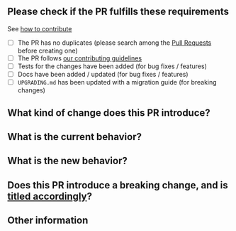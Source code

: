 ## Please check if the PR fulfills these requirements

See [how to contribute](https://arduino.github.io/arduino-cli/latest/CONTRIBUTING/)

- [ ] The PR has no duplicates (please search among the [Pull Requests](https://github.com/arduino/arduino-cli/pulls)
      before creating one)
- [ ] The PR follows
      [our contributing guidelines](https://arduino.github.io/arduino-cli/latest/CONTRIBUTING/#pull-requests)
- [ ] Tests for the changes have been added (for bug fixes / features)
- [ ] Docs have been added / updated (for bug fixes / features)
- [ ] `UPGRADING.md` has been updated with a migration guide (for breaking changes)

## What kind of change does this PR introduce?

<!-- Bug fix, feature, docs update, ... -->

## What is the current behavior?

<!-- You can also link to an open issue here -->

## What is the new behavior?

<!-- if this is a feature change -->

## Does this PR introduce a breaking change, and is [titled accordingly](https://arduino.github.io/arduino-cli/latest/CONTRIBUTING/#breaking)?

<!-- If this PR is merged, will any users need to change their code, command-line invocations, build scripts or data files
when upgrading from an older version of Arduino CLI? -->

## Other information

<!-- Any additional information that could help the review process -->
